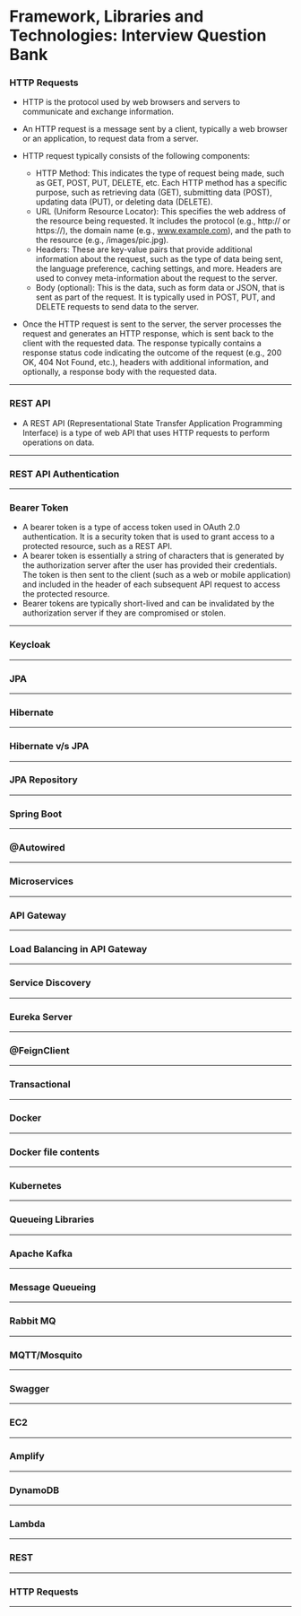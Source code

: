 # **Framework, Libraries and Technologies: Interview Question Bank**

### **HTTP Requests**

- HTTP is the protocol used by web browsers and servers to communicate and exchange information.
- An HTTP request is a message sent by a client, typically a web browser or an application, to request data from a server.
- HTTP request typically consists of the following components:

  - HTTP Method: This indicates the type of request being made, such as GET, POST, PUT, DELETE, etc. Each HTTP method has a specific purpose, such as retrieving data (GET), submitting data (POST), updating data (PUT), or deleting data (DELETE).
  - URL (Uniform Resource Locator): This specifies the web address of the resource being requested. It includes the protocol (e.g., http:// or https://), the domain name (e.g., www.example.com), and the path to the resource (e.g., /images/pic.jpg).
  - Headers: These are key-value pairs that provide additional information about the request, such as the type of data being sent, the language preference, caching settings, and more. Headers are used to convey meta-information about the request to the server.
  - Body (optional): This is the data, such as form data or JSON, that is sent as part of the request. It is typically used in POST, PUT, and DELETE requests to send data to the server.

- Once the HTTP request is sent to the server, the server processes the request and generates an HTTP response, which is sent back to the client with the requested data. The response typically contains a response status code indicating the outcome of the request (e.g., 200 OK, 404 Not Found, etc.), headers with additional information, and optionally, a response body with the requested data.

---

### **REST API**

- A REST API (Representational State Transfer Application Programming Interface) is a type of web API that uses HTTP requests to perform operations on data.
---

### **REST API Authentication**

---

### **Bearer Token**

- A bearer token is a type of access token used in OAuth 2.0 authentication. It is a security token that is used to grant access to a protected resource, such as a REST API.
- A bearer token is essentially a string of characters that is generated by the authorization server after the user has provided their credentials. The token is then sent to the client (such as a web or mobile application) and included in the header of each subsequent API request to access the protected resource.
- Bearer tokens are typically short-lived and can be invalidated by the authorization server if they are compromised or stolen.
---

### **Keycloak**

---

### **JPA**

---

### **Hibernate**

---

### **Hibernate v/s JPA**

---

### **JPA Repository**

---

### **Spring Boot**

---

### **@Autowired**

---

### **Microservices**

---

### **API Gateway**

---

### **Load Balancing in API Gateway**

---

### **Service Discovery**

---

### **Eureka Server**

---

### **@FeignClient**

---

### **Transactional**

---

### **Docker**

---

### **Docker file contents**

---

### **Kubernetes**

---

### **Queueing Libraries**

---

### **Apache Kafka**

---

### **Message Queueing**

---

### **Rabbit MQ**

---

### **MQTT/Mosquito**

---

### **Swagger**

---

### **EC2**

---

### **Amplify**

---

### **DynamoDB**

---

### **Lambda**

---

### **REST**

---

### **HTTP Requests**

---
